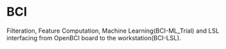 # BCI
 Filteration, Feature Computation, Machine Learning(BCI-ML_Trial) and LSL interfacing from OpenBCI board to the workstation(BCI-LSL).
